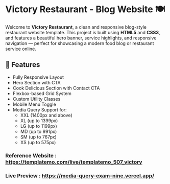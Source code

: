 # Victory Restaurant - Blog Website 🍽️

Welcome to **Victory Restaurant**, a clean and responsive blog-style restaurant website template. This project is built using **HTML5** and **CSS3**, and features a beautiful hero banner, service highlights, and responsive navigation — perfect for showcasing a modern food blog or restaurant service online.

## 🚀 Features

- Fully Responsive Layout
- Hero Section with CTA
- Cook Delicious Section with Contact CTA
- Flexbox-based Grid System
- Custom Utility Classes
- Mobile Menu Toggle
- Media Query Support for:
  - XXL (1400px and above)
  - XL (up to 1399px)
  - LG (up to 1199px)
  - MD (up to 991px)
  - SM (up to 767px)
  - XS (up to 575px)
### Reference Website : https://templatemo.com/live/templatemo_507_victory
### Live Preview : https://media-query-exam-nine.vercel.app/

